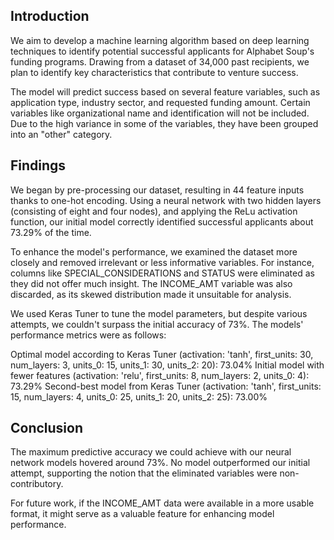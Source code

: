 ## Introduction

We aim to develop a machine learning algorithm based on deep learning techniques to identify potential successful applicants for Alphabet Soup's funding programs. Drawing from a dataset of 34,000 past recipients, we plan to identify key characteristics that contribute to venture success.

The model will predict success based on several feature variables, such as application type, industry sector, and requested funding amount. Certain variables like organizational name and identification will not be included. Due to the high variance in some of the variables, they have been grouped into an "other" category.

## Findings

We began by pre-processing our dataset, resulting in 44 feature inputs thanks to one-hot encoding. Using a neural network with two hidden layers (consisting of eight and four nodes), and applying the ReLu activation function, our initial model correctly identified successful applicants about 73.29% of the time.

To enhance the model's performance, we examined the dataset more closely and removed irrelevant or less informative variables. For instance, columns like SPECIAL_CONSIDERATIONS and STATUS were eliminated as they did not offer much insight. The INCOME_AMT variable was also discarded, as its skewed distribution made it unsuitable for analysis.

We used Keras Tuner to tune the model parameters, but despite various attempts, we couldn't surpass the initial accuracy of 73%. The models' performance metrics were as follows:

Optimal model according to Keras Tuner (activation: 'tanh', first_units: 30, num_layers: 3, units_0: 15, units_1: 30, units_2: 20): 73.04%
Initial model with fewer features (activation: 'relu', first_units: 8, num_layers: 2, units_0: 4): 73.29%
Second-best model from Keras Tuner (activation: 'tanh', first_units: 15, num_layers: 4, units_0: 25, units_1: 20, units_2: 25): 73.00%

## Conclusion

The maximum predictive accuracy we could achieve with our neural network models hovered around 73%. No model outperformed our initial attempt, supporting the notion that the eliminated variables were non-contributory.

For future work, if the INCOME_AMT data were available in a more usable format, it might serve as a valuable feature for enhancing model performance.
